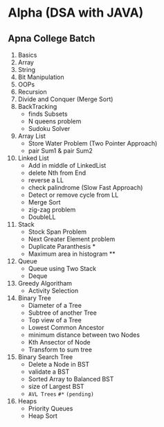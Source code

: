 # Alpha (DSA with JAVA)
## Apna College Batch
1. Basics
2. Array
3. String
4. Bit Manipulation
5. OOPs
6. Recursion
7. Divide and Conquer (Merge Sort)
8. BackTracking
    - finds Subsets
    - N queens problem
    - Sudoku Solver
9. Array List
    - Store Water Problem (Two Pointer Approach)
    - pair Sum1 & pair Sum2
10. Linked List
    - Add in middle of LinkedList
    - delete Nth from End
    - reverse a LL
    - check palindrome (Slow Fast Approach)
    - Detect or remove cycle from LL
    - Merge Sort
    - zig-zag problem
    - DoubleLL
11. Stack
    - Stock Span Problem
    - Next Greater Element problem
    - Duplicate Paranthesis *
    - Maximum area in histogram **
12. Queue
    - Queue using Two Stack
    - Deque
13. Greedy Algoritham
    - Activity Selection
14. Binary Tree
    - Diameter of a Tree
    - Subtree of another Tree
    - Top view of a Tree
    - Lowest Common Ancestor
    - minimum distance between two Nodes
    - Kth Ansector of Node
    - Transform to sum tree
15. Binary Search Tree
    - Delete a Node in BST
    - validate a BST
    - Sorted Array to Balanced BST
    - size of Largest BST
    - `AVL Trees` `#*` `(pending)`
16. Heaps
    - Priority Queues
    - Heap Sort